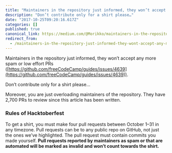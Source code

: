```yaml
---
title: "Maintainers in the repository just informed, they won’t accept any more spam or low effort PRs…"
description: "Don’t contribute only for a shirt please…"
date: "2017-10-25T09:20:16.617Z"
categories: []
published: true
canonical_link: https://medium.com/@Morikko/maintainers-in-the-repository-just-informed-they-wont-accept-any-more-spam-or-low-effort-prs-92a68cf60a7b
redirect_from:
  - /maintainers-in-the-repository-just-informed-they-wont-accept-any-more-spam-or-low-effort-prs-92a68cf60a7b
---
```


Maintainers in the repository just informed, they won’t accept any more spam or low effort PRs ([https://github.com/freeCodeCamp/guides/issues/4639](https://github.com/freeCodeCamp/guides/issues/4639)).

Don’t contribute only for a shirt please…

Moreover, you are just overloading maintainers of the repository. They have 2,700 PRs to review since this article has been written.

### Rules of Hacktoberfest

To get a shirt, you must make four pull requests between October 1–31 in any timezone. Pull requests can be to any public repo on GitHub, not just the ones we’ve highlighted. The pull request must contain commits you made yourself. **Pull requests reported by maintainers as spam or that are automated will be marked as invalid and won’t count towards the shirt.**

